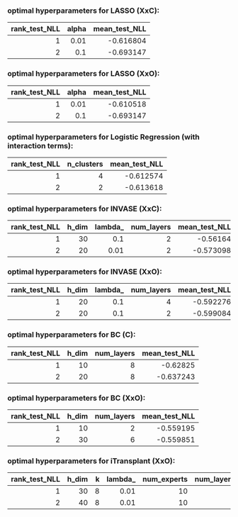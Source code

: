### optimal hyperparameters for LASSO (XxC):
|   rank_test_NLL |   alpha |   mean_test_NLL |
|----------------:|--------:|----------------:|
|               1 |    0.01 |       -0.616804 |
|               2 |    0.1  |       -0.693147 |
### optimal hyperparameters for LASSO (XxO):
|   rank_test_NLL |   alpha |   mean_test_NLL |
|----------------:|--------:|----------------:|
|               1 |    0.01 |       -0.610518 |
|               2 |    0.1  |       -0.693147 |
### optimal hyperparameters for Logistic Regression (with interaction terms):
|   rank_test_NLL |   n_clusters |   mean_test_NLL |
|----------------:|-------------:|----------------:|
|               1 |            4 |       -0.612574 |
|               2 |            2 |       -0.613618 |
### optimal hyperparameters for INVASE (XxC):
|   rank_test_NLL |   h_dim |   lambda_ |   num_layers |   mean_test_NLL |
|----------------:|--------:|----------:|-------------:|----------------:|
|               1 |      30 |      0.1  |            2 |       -0.56164  |
|               2 |      20 |      0.01 |            2 |       -0.573098 |
### optimal hyperparameters for INVASE (XxO):
|   rank_test_NLL |   h_dim |   lambda_ |   num_layers |   mean_test_NLL |
|----------------:|--------:|----------:|-------------:|----------------:|
|               1 |      20 |       0.1 |            4 |       -0.592276 |
|               2 |      20 |       0.1 |            2 |       -0.599084 |
### optimal hyperparameters for BC (C):
|   rank_test_NLL |   h_dim |   num_layers |   mean_test_NLL |
|----------------:|--------:|-------------:|----------------:|
|               1 |      10 |            8 |       -0.62825  |
|               2 |      20 |            8 |       -0.637243 |
### optimal hyperparameters for BC (XxO):
|   rank_test_NLL |   h_dim |   num_layers |   mean_test_NLL |
|----------------:|--------:|-------------:|----------------:|
|               1 |      10 |            2 |       -0.559195 |
|               2 |      30 |            6 |       -0.559851 |
### optimal hyperparameters for iTransplant (XxO):
|   rank_test_NLL |   h_dim |   k |   lambda_ |   num_experts |   num_layers |   mean_test_NLL |
|----------------:|--------:|----:|----------:|--------------:|-------------:|----------------:|
|               1 |      30 |   8 |      0.01 |            10 |            2 |       -0.559855 |
|               2 |      40 |   8 |      0.01 |            10 |            2 |       -0.560628 |
